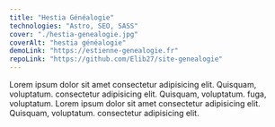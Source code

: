 ```yaml
---
title: "Hestia Généalogie"
technologies: "Astro, SEO, SASS"
cover: "./hestia-genealogie.jpg"
coverAlt: "hestia généalogie"
demoLink: "https://estienne-genealogie.fr"
repoLink: "https://github.com/Elib27/site-genealogie"
---
```


Lorem ipsum dolor sit amet consectetur adipisicing elit. Quisquam, voluptatum. consectetur adipisicing elit. Quisquam, voluptatum. fuga, voluptatum. Lorem ipsum dolor sit amet consectetur adipisicing elit. Quisquam, voluptatum. consectetur adipisicing elit.